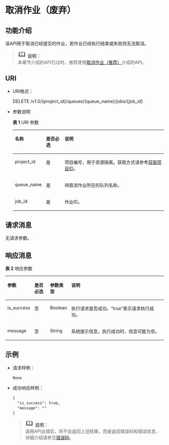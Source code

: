 # 取消作业（废弃）<a name="dli_02_0026"></a>

## 功能介绍<a name="s15d8cb8e7b7f4b47acbc825ca34ae180"></a>

该API用于取消已经提交的作业，若作业已经执行结束或失败则无法取消。

>![](public_sys-resources/icon-note.gif) **说明：**   
>本章节介绍的API已过时，推荐使用[取消作业（推荐）](取消作业（推荐）.md)介绍的API。  

## URI<a name="sec7331dc70ce415da2d94a4062c0e286"></a>

-   URI格式：

    DELETE /v1.0/\{project\_id\}/queues/\{queue\_name\}/jobs/\{job\_id\}

-   参数说明

    **表 1**  URI 参数

    <a name="zh-cn_topic_0069077896_table12850938"></a>
    <table><thead align="left"><tr id="zh-cn_topic_0069077896_row26986831"><th class="cellrowborder" valign="top" width="15.15%" id="mcps1.2.4.1.1"><p id="ac4350eeb47b04ac3842d18c867bd44eb"><a name="ac4350eeb47b04ac3842d18c867bd44eb"></a><a name="ac4350eeb47b04ac3842d18c867bd44eb"></a>名称</p>
    </th>
    <th class="cellrowborder" valign="top" width="12.85%" id="mcps1.2.4.1.2"><p id="a9c7aa8e702fe45d598376fcd31c9f5ce"><a name="a9c7aa8e702fe45d598376fcd31c9f5ce"></a><a name="a9c7aa8e702fe45d598376fcd31c9f5ce"></a>是否必选</p>
    </th>
    <th class="cellrowborder" valign="top" width="72%" id="mcps1.2.4.1.3"><p id="a319b72a499674bd8befd20b6a9358879"><a name="a319b72a499674bd8befd20b6a9358879"></a><a name="a319b72a499674bd8befd20b6a9358879"></a>说明</p>
    </th>
    </tr>
    </thead>
    <tbody><tr id="row134331617104113"><td class="cellrowborder" valign="top" width="15.15%" headers="mcps1.2.4.1.1 "><p id="zh-cn_topic_0069077803_p43412436"><a name="zh-cn_topic_0069077803_p43412436"></a><a name="zh-cn_topic_0069077803_p43412436"></a>project_id</p>
    </td>
    <td class="cellrowborder" valign="top" width="12.85%" headers="mcps1.2.4.1.2 "><p id="zh-cn_topic_0069077803_p26746391"><a name="zh-cn_topic_0069077803_p26746391"></a><a name="zh-cn_topic_0069077803_p26746391"></a>是</p>
    </td>
    <td class="cellrowborder" valign="top" width="72%" headers="mcps1.2.4.1.3 "><p id="p1310472724012"><a name="p1310472724012"></a><a name="p1310472724012"></a>项目编号，用于资源隔离。获取方式请参考<a href="获取项目ID.md">获取项目ID</a>。</p>
    </td>
    </tr>
    <tr id="zh-cn_topic_0069077896_row44451468"><td class="cellrowborder" valign="top" width="15.15%" headers="mcps1.2.4.1.1 "><p id="zh-cn_topic_0069077896_p43799178"><a name="zh-cn_topic_0069077896_p43799178"></a><a name="zh-cn_topic_0069077896_p43799178"></a>queue_name</p>
    </td>
    <td class="cellrowborder" valign="top" width="12.85%" headers="mcps1.2.4.1.2 "><p id="zh-cn_topic_0069077896_p58072504"><a name="zh-cn_topic_0069077896_p58072504"></a><a name="zh-cn_topic_0069077896_p58072504"></a>是</p>
    </td>
    <td class="cellrowborder" valign="top" width="72%" headers="mcps1.2.4.1.3 "><p id="p0611194964714"><a name="p0611194964714"></a><a name="p0611194964714"></a>待取消作业所在的队列名称。</p>
    </td>
    </tr>
    <tr id="zh-cn_topic_0069077896_row56271154"><td class="cellrowborder" valign="top" width="15.15%" headers="mcps1.2.4.1.1 "><p id="zh-cn_topic_0069077896_p61669616"><a name="zh-cn_topic_0069077896_p61669616"></a><a name="zh-cn_topic_0069077896_p61669616"></a>job_id</p>
    </td>
    <td class="cellrowborder" valign="top" width="12.85%" headers="mcps1.2.4.1.2 "><p id="zh-cn_topic_0069077896_p29183003"><a name="zh-cn_topic_0069077896_p29183003"></a><a name="zh-cn_topic_0069077896_p29183003"></a>是</p>
    </td>
    <td class="cellrowborder" valign="top" width="72%" headers="mcps1.2.4.1.3 "><p id="p861213494479"><a name="p861213494479"></a><a name="p861213494479"></a>作业ID。</p>
    </td>
    </tr>
    </tbody>
    </table>


## 请求消息<a name="sf71ef29ac20f4a86b617e33b97566e44"></a>

无请求参数。

## 响应消息<a name="s3cacdc89985c49fa9b00c879e3880d15"></a>

**表 2**  响应参数

<a name="zh-cn_topic_0069077896_table33203075"></a>
<table><thead align="left"><tr id="zh-cn_topic_0069077896_row35922485"><th class="cellrowborder" valign="top" width="11.40885911408859%" id="mcps1.2.5.1.1"><p id="a5212f67c295f4ae7a136c5eb4d263e47"><a name="a5212f67c295f4ae7a136c5eb4d263e47"></a><a name="a5212f67c295f4ae7a136c5eb4d263e47"></a>参数</p>
</th>
<th class="cellrowborder" valign="top" width="10.66893310668933%" id="mcps1.2.5.1.2"><p id="p19485171415713"><a name="p19485171415713"></a><a name="p19485171415713"></a>是否必选</p>
</th>
<th class="cellrowborder" valign="top" width="10.58894110588941%" id="mcps1.2.5.1.3"><p id="zh-cn_topic_0069077896_p944819142913"><a name="zh-cn_topic_0069077896_p944819142913"></a><a name="zh-cn_topic_0069077896_p944819142913"></a>参数类型</p>
</th>
<th class="cellrowborder" valign="top" width="67.33326667333267%" id="mcps1.2.5.1.4"><p id="zh-cn_topic_0069077896_p944851413912"><a name="zh-cn_topic_0069077896_p944851413912"></a><a name="zh-cn_topic_0069077896_p944851413912"></a>说明</p>
</th>
</tr>
</thead>
<tbody><tr id="zh-cn_topic_0069077896_row12898672"><td class="cellrowborder" valign="top" width="11.40885911408859%" headers="mcps1.2.5.1.1 "><p id="zh-cn_topic_0069077896_p38159543"><a name="zh-cn_topic_0069077896_p38159543"></a><a name="zh-cn_topic_0069077896_p38159543"></a>is_success</p>
</td>
<td class="cellrowborder" valign="top" width="10.66893310668933%" headers="mcps1.2.5.1.2 "><p id="p1548617141714"><a name="p1548617141714"></a><a name="p1548617141714"></a>否</p>
</td>
<td class="cellrowborder" valign="top" width="10.58894110588941%" headers="mcps1.2.5.1.3 "><p id="zh-cn_topic_0069077896_p48699120"><a name="zh-cn_topic_0069077896_p48699120"></a><a name="zh-cn_topic_0069077896_p48699120"></a>Boolean</p>
</td>
<td class="cellrowborder" valign="top" width="67.33326667333267%" headers="mcps1.2.5.1.4 "><p id="p1216075194811"><a name="p1216075194811"></a><a name="p1216075194811"></a>执行请求是否成功。<span class="parmvalue" id="parmvalue2122547216754"><a name="parmvalue2122547216754"></a><a name="parmvalue2122547216754"></a>“true”</span>表示请求执行成功。</p>
</td>
</tr>
<tr id="zh-cn_topic_0069077896_row1070040"><td class="cellrowborder" valign="top" width="11.40885911408859%" headers="mcps1.2.5.1.1 "><p id="zh-cn_topic_0069077896_p19564417"><a name="zh-cn_topic_0069077896_p19564417"></a><a name="zh-cn_topic_0069077896_p19564417"></a>message</p>
</td>
<td class="cellrowborder" valign="top" width="10.66893310668933%" headers="mcps1.2.5.1.2 "><p id="p1248651417718"><a name="p1248651417718"></a><a name="p1248651417718"></a>否</p>
</td>
<td class="cellrowborder" valign="top" width="10.58894110588941%" headers="mcps1.2.5.1.3 "><p id="zh-cn_topic_0069077896_p49998030"><a name="zh-cn_topic_0069077896_p49998030"></a><a name="zh-cn_topic_0069077896_p49998030"></a>String</p>
</td>
<td class="cellrowborder" valign="top" width="67.33326667333267%" headers="mcps1.2.5.1.4 "><p id="a4fa277540d3e42e48cec2027a36ca6bc"><a name="a4fa277540d3e42e48cec2027a36ca6bc"></a><a name="a4fa277540d3e42e48cec2027a36ca6bc"></a>系统提示信息，执行成功时，信息可能为空。</p>
</td>
</tr>
</tbody>
</table>

## 示例<a name="section43379838151112"></a>

-   请求样例：

    ```
    None
    ```

-   成功响应样例：

    ```
    {
      "is_success": true,
      "message": ""
    }
    ```

    >![](public_sys-resources/icon-note.gif) **说明：**   
    >调用API出错后，将不会返回上述结果，而是返回错误码和错误信息，详细介绍请参见[错误码](错误码.md)。  


